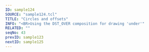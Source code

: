 ```yaml
---
ID: sample124
SOURCE: "sample124.tcl"
TITLE: "Circles and offsets"
INFO: "<BR>Using the DST_OVER composition for drawing 'under'"
RELATED: ""
seqNo: 43
prevID: sample123
nextID: sample125
---
```

